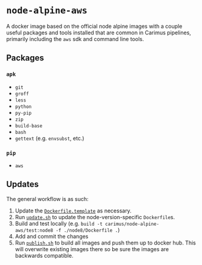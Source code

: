 # `node-alpine-aws`

A docker image based on the official node alpine images with a couple
useful packages and tools installed that are common in Carimus pipelines,
primarily including the `aws` sdk and command line tools.

## Packages

### `apk`

 - `git`
 - `groff`
 - `less`
 - `python`
 - `py-pip`
 - `zip`
 - `build-base`
 - `bash`
 - `gettext` (e.g. `envsubst`, etc.)

### `pip`

 - `aws`

## Updates

The general workflow is as such:

 1. Update the [`Dockerfile.template`](./Dockerfile.template) as necessary.
 2. Run [`update.sh`](./update.sh) to update the node-version-specific `Dockerfile`s.
 3. Build and test locally (e.g. `build -t carimus/node-alpine-aws/test:node8 -f ./node8/Dockerfile .`)
 4. Add and commit the changes
 5. Run [`publish.sh`](./publish.sh) to build all images and push them up to docker hub. This will
    overwrite existing images there so be sure the images are backwards compatible.
